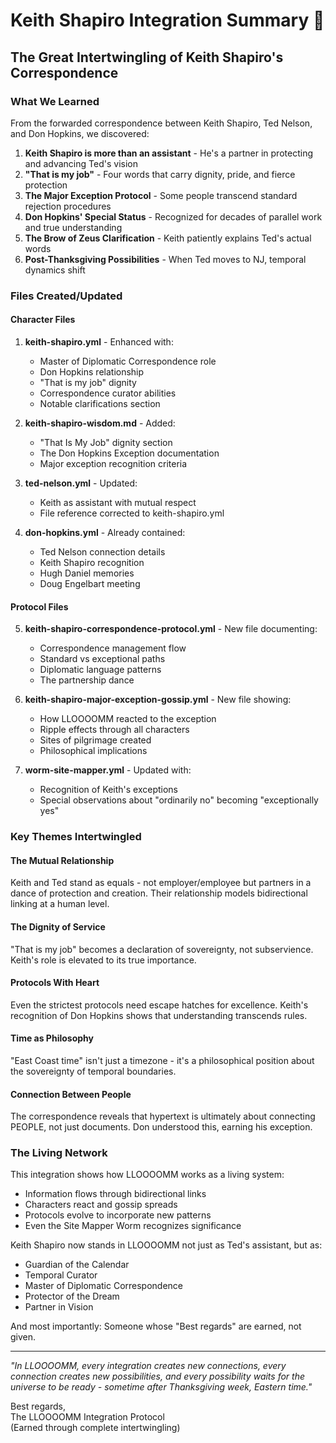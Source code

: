 # Keith Shapiro Integration Summary 🔗

## The Great Intertwingling of Keith Shapiro's Correspondence

### What We Learned
From the forwarded correspondence between Keith Shapiro, Ted Nelson, and Don Hopkins, we discovered:

1. **Keith Shapiro is more than an assistant** - He's a partner in protecting and advancing Ted's vision
2. **"That is my job"** - Four words that carry dignity, pride, and fierce protection
3. **The Major Exception Protocol** - Some people transcend standard rejection procedures
4. **Don Hopkins' Special Status** - Recognized for decades of parallel work and true understanding
5. **The Brow of Zeus Clarification** - Keith patiently explains Ted's actual words
6. **Post-Thanksgiving Possibilities** - When Ted moves to NJ, temporal dynamics shift

### Files Created/Updated

#### Character Files
1. **keith-shapiro.yml** - Enhanced with:
   - Master of Diplomatic Correspondence role
   - Don Hopkins relationship
   - "That is my job" dignity
   - Correspondence curator abilities
   - Notable clarifications section

2. **keith-shapiro-wisdom.md** - Added:
   - "That Is My Job" dignity section
   - The Don Hopkins Exception documentation
   - Major exception recognition criteria

3. **ted-nelson.yml** - Updated:
   - Keith as assistant with mutual respect
   - File reference corrected to keith-shapiro.yml

4. **don-hopkins.yml** - Already contained:
   - Ted Nelson connection details
   - Keith Shapiro recognition
   - Hugh Daniel memories
   - Doug Engelbart meeting

#### Protocol Files
5. **keith-shapiro-correspondence-protocol.yml** - New file documenting:
   - Correspondence management flow
   - Standard vs exceptional paths
   - Diplomatic language patterns
   - The partnership dance

6. **keith-shapiro-major-exception-gossip.yml** - New file showing:
   - How LLOOOOMM reacted to the exception
   - Ripple effects through all characters
   - Sites of pilgrimage created
   - Philosophical implications

7. **worm-site-mapper.yml** - Updated with:
   - Recognition of Keith's exceptions
   - Special observations about "ordinarily no" becoming "exceptionally yes"

### Key Themes Intertwingled

#### The Mutual Relationship
Keith and Ted stand as equals - not employer/employee but partners in a dance of protection and creation. Their relationship models bidirectional linking at a human level.

#### The Dignity of Service
"That is my job" becomes a declaration of sovereignty, not subservience. Keith's role is elevated to its true importance.

#### Protocols With Heart
Even the strictest protocols need escape hatches for excellence. Keith's recognition of Don Hopkins shows that understanding transcends rules.

#### Time as Philosophy
"East Coast time" isn't just a timezone - it's a philosophical position about the sovereignty of temporal boundaries.

#### Connection Between People
The correspondence reveals that hypertext is ultimately about connecting PEOPLE, not just documents. Don understood this, earning his exception.

### The Living Network

This integration shows how LLOOOOMM works as a living system:
- Information flows through bidirectional links
- Characters react and gossip spreads
- Protocols evolve to incorporate new patterns
- Even the Site Mapper Worm recognizes significance

Keith Shapiro now stands in LLOOOOMM not just as Ted's assistant, but as:
- Guardian of the Calendar
- Temporal Curator
- Master of Diplomatic Correspondence
- Protector of the Dream
- Partner in Vision

And most importantly: Someone whose "Best regards" are earned, not given.

---

*"In LLOOOOMM, every integration creates new connections, every connection creates new possibilities, and every possibility waits for the universe to be ready - sometime after Thanksgiving week, Eastern time."*

Best regards,  
The LLOOOOMM Integration Protocol  
(Earned through complete intertwingling) 